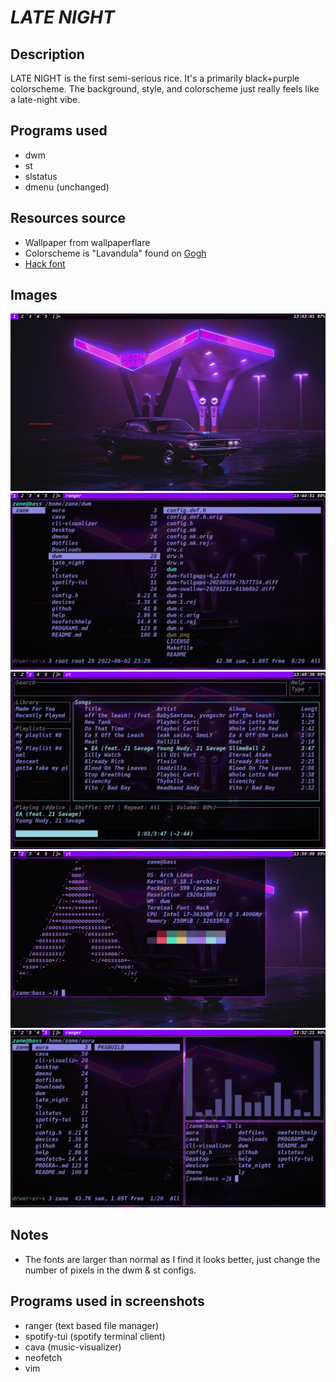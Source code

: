 # ***LATE NIGHT***

## Description
LATE NIGHT is the first semi-serious rice. It's a primarily black+purple colorscheme. The background, style, and colorscheme just really feels like a late-night vibe. 

## Programs used
- dwm
- st
- slstatus
- dmenu (unchanged)  

## Resources source
- Wallpaper from wallpaperflare
- Colorscheme is "Lavandula" found on [Gogh](https://gogh-co.github.io/Gogh/)
- [Hack font](https://github.com/source-foundry/Hack)

## Images
![image 1](https://github.com/bogogion/dotfiles/blob/main/images/late_night_1.png)
![image 2](https://github.com/bogogion/dotfiles/blob/main/images/late_night_2.png)
![image 3](https://github.com/bogogion/dotfiles/blob/main/images/late_night_3.png)
![image 4](https://github.com/bogogion/dotfiles/blob/main/images/late_night_4.png)
![image 5](https://github.com/bogogion/dotfiles/blob/main/images/late_night_5.png)

## Notes
- The fonts are larger than normal as I find it looks better, just change the number of pixels in the dwm & st configs. 

## Programs used in screenshots
- ranger (text based file manager)
- spotify-tui (spotify terminal client)
- cava (music-visualizer)
- neofetch
- vim
